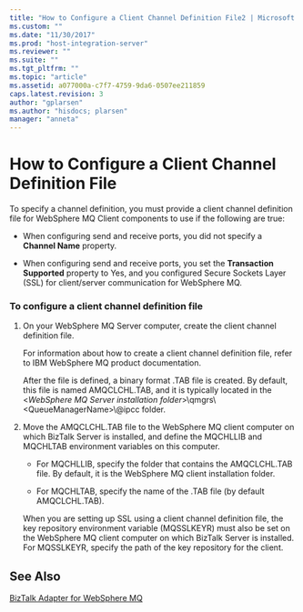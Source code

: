 ```yaml
---
title: "How to Configure a Client Channel Definition File2 | Microsoft Docs"
ms.custom: ""
ms.date: "11/30/2017"
ms.prod: "host-integration-server"
ms.reviewer: ""
ms.suite: ""
ms.tgt_pltfrm: ""
ms.topic: "article"
ms.assetid: a077000a-c7f7-4759-9da6-0507ee211859
caps.latest.revision: 3
author: "gplarsen"
ms.author: "hisdocs; plarsen"
manager: "anneta"
---
```

# How to Configure a Client Channel Definition File
To specify a channel definition, you must provide a client channel definition file for WebSphere MQ Client components to use if the following are true:  
  
-   When configuring send and receive ports, you did not specify a **Channel Name** property.  
  
-   When configuring send and receive ports, you set the **Transaction Supported** property to Yes, and you configured Secure Sockets Layer (SSL) for client/server communication for WebSphere MQ.  
  
### To configure a client channel definition file  
  
1. On your WebSphere MQ Server computer, create the client channel definition file.  
  
    For information about how to create a client channel definition file, refer to IBM WebSphere MQ product documentation.  
  
    After the file is defined, a binary format .TAB file is created. By default, this file is named AMQCLCHL.TAB, and it is typically located in the \<<em>WebSphere MQ Server installation folder</em>>\qmgrs\\<QueueManagerName\>\\@ipcc folder.  
  
2. Move the AMQCLCHL.TAB file to the WebSphere MQ client computer on which BizTalk Server is installed, and define the MQCHLLIB and MQCHLTAB environment variables on this computer.  
  
   -   For MQCHLLIB, specify the folder that contains the AMQCLCHL.TAB file. By default, it is the WebSphere MQ client installation folder.  
  
   -   For MQCHLTAB, specify the name of the .TAB file (by default AMQCLCHL.TAB).  
  
   When you are setting up SSL using a client channel definition file, the key repository environment variable (MQSSLKEYR) must also be set on the WebSphere MQ client computer on which BizTalk Server is installed. For MQSSLKEYR, specify the path of the key repository for the client.  
  
## See Also  
 [BizTalk Adapter for WebSphere MQ](../core/biztalk-adapter-for-websphere-mq2.md)